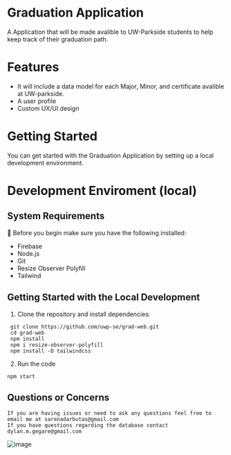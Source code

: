 # Graduation Application
A Application that will be made avalible to UW-Parkside students to help keep track of their graduation path. 

# Features
- It will include a data model for each Major, Minor, and certificate avalible at UW-parkside. 
- A user profile
- Custom UX/UI design

# Getting Started
You can get started with the Graduation Application by setting up a local development environment. 

# Development Enviroment (local)
## System Requirements
:rotating_light: Before you begin make sure you have the following installed:
- Firebase
- Node.js
- Git 
- Resize Observer Polyfill 
- Tailwind

## Getting Started with the Local Development
1. Clone the repository and install dependencies:
``` 
 git clone https://github.com/uwp-se/grad-web.git
 cd grad-web
 npm install
 npm i resize-observer-polyfill
 npm install -D tailwindcss
```
2. Run the code
```
npm start
```
## Questions or Concerns 
```
If you are having issues or need to ask any questions feel free to email me at sarenadarbutas@gmail.com
If you have questions regarding the database contact dylan.m.gegare@gmail.com
```
![image](https://github.com/uwp-se/grad-web/assets/114033216/66b5b9ee-afd2-4019-85a3-d27f57604e1a)

